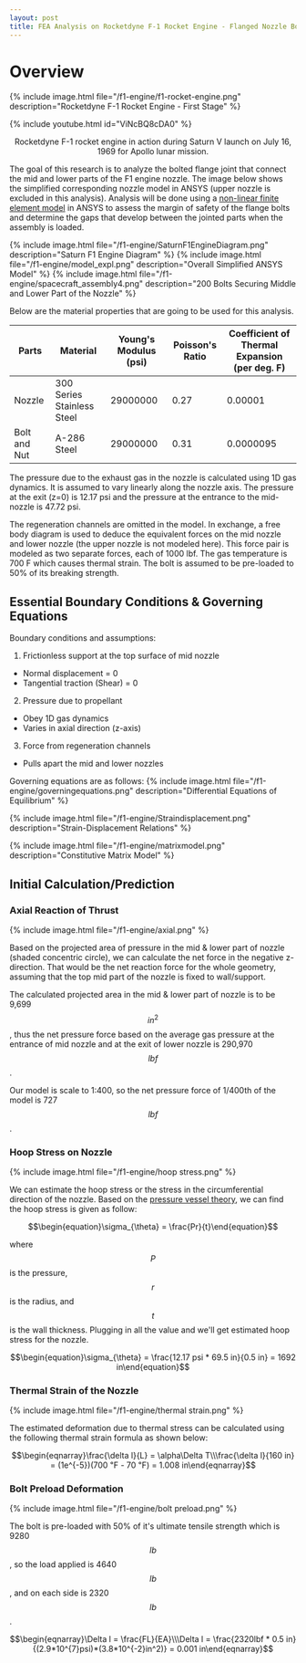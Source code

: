 ```yaml
---
layout: post
title: FEA Analysis on Rocketdyne F-1 Rocket Engine - Flanged Nozzle Bolt
---
```


# Overview

{% include image.html file="/f1-engine/f1-rocket-engine.png" description="Rocketdyne F-1 Rocket Engine - First Stage" %}

{% include youtube.html id="ViNcBQ8cDA0" %}
<center>Rocketdyne F-1 rocket engine in action during Saturn V launch on July 16, 1969 for Apollo lunar mission.</center>

The goal of this research is to analyze the bolted flange joint that connect the mid and lower parts of the F1 engine nozzle. The image below shows the simplified corresponding nozzle model in ANSYS (upper nozzle is excluded in this analysis). Analysis will be done using a [non-linear finite element model](https://enterfea.com/difference-between-linear-and-nonlinear-fea/) in ANSYS to assess the margin of safety of the flange bolts and determine the gaps that develop between the jointed parts when the assembly is loaded.

{% include image.html file="/f1-engine/SaturnF1EngineDiagram.png" description="Saturn F1 Engine Diagram" %}
{% include image.html file="/f1-engine/model_expl.png" description="Overall Simplified ANSYS Model" %}
{% include image.html file="/f1-engine/spacecraft_assembly4.png" description="200 Bolts Securing Middle and Lower Part of the Nozzle" %}

Below are the material properties that are going to be used for this analysis.

Parts|Material|Young's Modulus (psi)|Poisson's Ratio|Coefficient of Thermal Expansion (per deg. F)
--------|--------|--------|--------|--------
Nozzle|300 Series Stainless Steel|29000000|0.27|0.00001
Bolt and Nut|A-286 Steel|29000000|0.31|0.0000095

The pressure due to the exhaust gas in the nozzle is calculated using 1D gas dynamics. It is assumed to vary linearly along the nozzle axis. The pressure at the exit (z=0)  is 12.17 psi and the pressure at the entrance to the mid-nozzle is 47.72 psi.

The regeneration channels are omitted in the model. In exchange, a free body diagram is used to deduce the equivalent forces on the mid nozzle and lower nozzle (the upper nozzle is not modeled here). This force pair is modeled as two separate forces, each of 1000 lbf. The gas temperature is 700 F which causes thermal strain. The bolt is assumed to be pre-loaded to 50% of its breaking strength.

## Essential Boundary Conditions & Governing Equations

Boundary conditions and assumptions:
1. Frictionless support at the top surface of mid nozzle
  * Normal displacement = 0
  * Tangential traction (Shear) = 0
2. Pressure due to propellant
  * Obey 1D gas dynamics
  * Varies in axial direction (z-axis)
3. Force from regeneration channels
  * Pulls apart the mid and lower nozzles

Governing equations are as follows:
{% include image.html file="/f1-engine/governingequations.png" description="Differential Equations of Equilibrium" %}

{% include image.html file="/f1-engine/Straindisplacement.png" description="Strain-Displacement Relations" %}

{% include image.html file="/f1-engine/matrixmodel.png" description="Constitutive Matrix Model" %}

## Initial Calculation/Prediction
### Axial Reaction of Thrust

{% include image.html file="/f1-engine/axial.png" %}

Based on the projected area of pressure in the mid & lower part of nozzle (shaded concentric circle), we can calculate the net force in the negative z-direction. That would be the net reaction force for the whole geometry, assuming that the top mid part of the nozzle is fixed to wall/support.

The calculated projected area in the mid & lower part of nozzle is to be 9,699 $$in^2$$, thus the net pressure force based on the average gas pressure at the entrance of mid nozzle and at the exit of lower nozzle is 290,970 $$lbf$$.

Our model is scale to 1:400, so the net pressure force of 1/400th of the model is 727 $$lbf$$.

### Hoop Stress on Nozzle

{% include image.html file="/f1-engine/hoop stress.png" %}

We can estimate the hoop stress or the stress in the circumferential direction of the nozzle. Based on the [pressure vessel theory](https://en.wikipedia.org/wiki/Cylinder_stress#Hoop_stress), we can find the hoop stress is given as follow:

$$\begin{equation}\sigma_{\theta} = \frac{Pr}{t}\end{equation}$$

where $$P$$ is the pressure, $$r$$ is the radius, and $$t$$ is the wall thickness. Plugging in all the value and we'll get estimated hoop stress for the nozzle.

$$\begin{equation}\sigma_{\theta} = \frac{12.17 psi * 69.5 in}{0.5 in} = 1692 in\end{equation}$$

### Thermal Strain of the Nozzle

{% include image.html file="/f1-engine/thermal strain.png" %}

The estimated deformation due to thermal stress can be calculated using the following thermal strain formula as shown below:

$$\begin{eqnarray}\frac{\delta l}{L} = \alpha\Delta T\\\frac{\delta l}{160 in} = (1e^{-5})(700 ℉ - 70 ℉) = 1.008 in\end{eqnarray}$$

### Bolt Preload Deformation

{% include image.html file="/f1-engine/bolt preload.png" %}

The bolt is pre-loaded with 50% of it's ultimate tensile strength which is 9280$$lb$$, so the load applied is 4640$$lb$$, and on each side is 2320$$lb$$.

$$\begin{eqnarray}\Delta l = \frac{FL}{EA}\\\Delta l = \frac{2320lbf * 0.5 in}{(2.9*10^{7}psi)*(3.8*10^{-2}in^2)} = 0.001 in\end{eqnarray}$$
